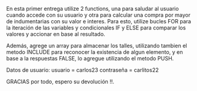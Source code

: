 En esta primer entrega utilize 2 functions, una para saludar al usuario cuando accede con su usuario y otra para calcular una compra por mayor de indumentarias con su valor e interes. Para esto, utilize bucles FOR para la iteración de las variables y condicionales IF y ELSE para comparar los valores y accionar en base al resultado.

Además, agrege un array para almacenar los talles, utilizando tambien el metodo INCLUDE para reconocer la existencia de algun elemento, y en base a la respuestas FALSE, lo agregue utilizando el metodo PUSH.

Datos de usuario:
usuario = carlos23
contraseña = carlitos22

GRACIAS por todo, espero su devolución !!.


